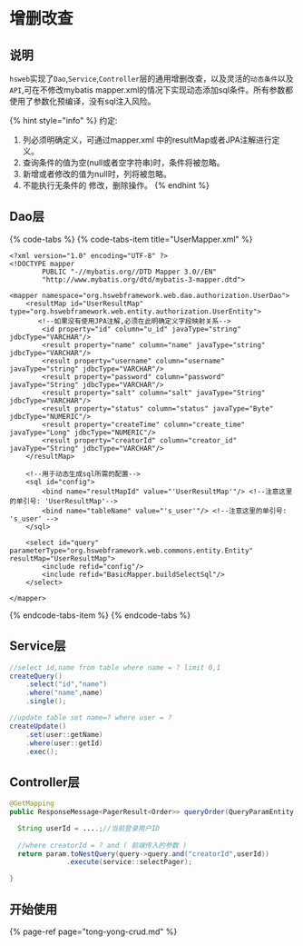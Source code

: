 # 增删改查

## 说明

`hsweb`实现了`Dao`,`Service`,`Controller`层的通用增删改查，以及灵活的`动态条件`以及`API`,可在不修改mybatis mapper.xml的情况下实现动态添加sql条件。所有参数都使用了参数化预编译，没有sql注入风险。

{% hint style="info" %}
约定: 

1. 列必须明确定义，可通过mapper.xml 中的resultMap或者JPA注解进行定义。
2. 查询条件的值为空\(null或者空字符串\)时，条件将被忽略。
3. 新增或者修改的值为null时，列将被忽略。
4. 不能执行无条件的 修改，删除操作。
{% endhint %}

## Dao层

{% code-tabs %}
{% code-tabs-item title="UserMapper.xml" %}
```markup
<?xml version="1.0" encoding="UTF-8" ?>
<!DOCTYPE mapper
        PUBLIC "-//mybatis.org//DTD Mapper 3.0//EN"
        "http://www.mybatis.org/dtd/mybatis-3-mapper.dtd">

<mapper namespace="org.hswebframework.web.dao.authorization.UserDao">
    <resultMap id="UserResultMap" type="org.hswebframework.web.entity.authorization.UserEntity">
       <!--如果没有使用JPA注解,必须在此明确定义字段映射关系-->
        <id property="id" column="u_id" javaType="string" jdbcType="VARCHAR"/>
        <result property="name" column="name" javaType="string" jdbcType="VARCHAR"/>
        <result property="username" column="username" javaType="string" jdbcType="VARCHAR"/>
        <result property="password" column="password" javaType="String" jdbcType="VARCHAR"/>
        <result property="salt" column="salt" javaType="String" jdbcType="VARCHAR"/>
        <result property="status" column="status" javaType="Byte" jdbcType="NUMERIC"/>
        <result property="createTime" column="create_time" javaType="Long" jdbcType="NUMERIC"/>
        <result property="creatorId" column="creator_id" javaType="String" jdbcType="VARCHAR"/>
    </resultMap>

    <!--用于动态生成sql所需的配置-->
    <sql id="config">
        <bind name="resultMapId" value="'UserResultMap'"/> <!--注意这里的单引号: 'UserResultMap'-->
        <bind name="tableName" value="'s_user'"/> <!--注意这里的单引号: 's_user' -->
    </sql>
    
    <select id="query" parameterType="org.hswebframework.web.commons.entity.Entity" resultMap="UserResultMap">
        <include refid="config"/>
        <include refid="BasicMapper.buildSelectSql"/>
    </select>

</mapper>

```
{% endcode-tabs-item %}
{% endcode-tabs %}

## Service层

```java
//select id,name from table where name = ? limit 0,1
createQuery()
    .select("id","name")
    .where("name",name)
    .single();
```

```java
//update table set name=? where user = ?
createUpdate()
    .set(user::getName)
    .where(user::getId)
    .exec();
```

## Controller层

```java
@GetMapping
public ResponseMessage<PagerResult<Order>> queryOrder(QueryParamEntity param){

  String userId = ....;//当前登录用户ID
  
  //where creatorId = ? and ( 前端传入的参数 )
  return param.toNestQuery(query->query.and("creatorId",userId))
              .execute(service::selectPager);

}
```

## 开始使用

{% page-ref page="tong-yong-crud.md" %}



